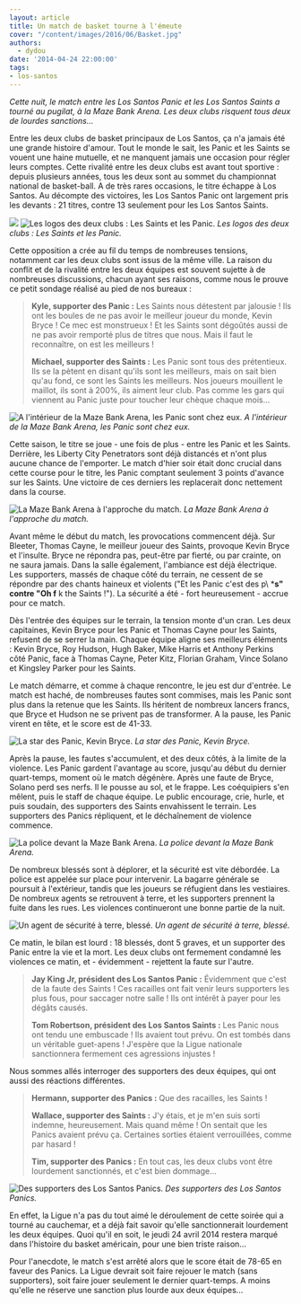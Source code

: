 ```yaml
---
layout: article
title: Un match de basket tourne à l'émeute
cover: "/content/images/2016/06/Basket.jpg"
authors:
  - dydou
date: '2014-04-24 22:00:00'
tags:
- los-santos
---
```


_Cette nuit, le match entre les Los Santos Panic et les Los Santos Saints a tourné au pugilat, à la Maze Bank Arena. Les deux clubs risquent tous deux de lourdes sanctions..._

Entre les deux clubs de basket principaux de Los Santos, ça n'a jamais été une grande histoire d'amour. Tout le monde le sait, les Panic et les Saints se vouent une haine mutuelle, et ne manquent jamais une occasion pour régler leurs comptes. Cette rivalité entre les deux clubs est avant tout sportive : depuis plusieurs années, tous les deux sont au sommet du championnat national de basket-ball. A de très rares occasions, le titre échappe à Los Santos. Au décompte des victoires, les Los Santos Panic ont largement pris les devants : 21 titres, contre 13 seulement pour les Los Santos Saints.

![](/content/images/2016/06/Basket8.png)
![Les logos des deux clubs : Les Saints et les Panic.](/content/images/2016/06/Basket9.jpg)
_Les logos des deux clubs : Les Saints et les Panic._

Cette opposition a crée au fil du temps de nombreuses tensions, notamment car les deux clubs sont issus de la même ville. La raison du conflit et de la rivalité entre les deux équipes est souvent sujette à de nombreuses discussions, chacun ayant ses raisons, comme nous le prouve ce petit sondage réalisé au pied de nos bureaux :

> **Kyle, supporter des Panic :** Les Saints nous détestent par jalousie ! Ils ont les boules de ne pas avoir le meilleur joueur du monde, Kevin Bryce ! Ce mec est monstrueux ! Et les Saints sont dégoûtés aussi de ne pas avoir remporté plus de titres que nous. Mais il faut le reconnaître, on est les meilleurs !
> 
> **Michael, supporter des Saints :** Les Panic sont tous des prétentieux. Ils se la pètent en disant qu'ils sont les meilleurs, mais on sait bien qu'au fond, ce sont les Saints les meilleurs. Nos joueurs mouillent le maillot, ils sont à 200%, ils aiment leur club. Pas comme les gars qui viennent au Panic juste pour toucher leur chèque chaque mois...

![A l'intérieur de la Maze Bank Arena, les Panic sont chez eux.](/content/images/2016/06/Basket7.jpg)
_A l'intérieur de la Maze Bank Arena, les Panic sont chez eux._

Cette saison, le titre se joue - une fois de plus - entre les Panic et les Saints. Derrière, les Liberty City Penetrators sont déjà distancés et n'ont plus aucune chance de l'emporter. Le match d'hier soir était donc crucial dans cette course pour le titre, les Panic comptant seulement 3 points d'avance sur les Saints. Une victoire de ces derniers les replacerait donc nettement dans la course.

![La Maze Bank Arena à l'approche du match.](/content/images/2016/06/Basket2.jpg)
_La Maze Bank Arena à l'approche du match._

Avant même le début du match, les provocations commencent déjà. Sur Bleeter, Thomas Cayne, le meilleur joueur des Saints, provoque Kevin Bryce et l'insulte. Bryce ne répondra pas, peut-être par fierté, ou par crainte, on ne saura jamais. Dans la salle également, l'ambiance est déjà électrique. Les supporters, massés de chaque côté du terrain, ne cessent de se répondre par des chants haineux et violents ("Et les Panic c'est des p\ ***s" contre "Oh f** k the Saints !"). La sécurité a été - fort heureusement - accrue pour ce match.

Dès l'entrée des équipes sur le terrain, la tension monte d'un cran. Les deux capitaines, Kevin Bryce pour les Panic et Thomas Cayne pour les Saints, refusent de se serrer la main. Chaque équipe aligne ses meilleurs éléments : Kevin Bryce, Roy Hudson, Hugh Baker, Mike Harris et Anthony Perkins côté Panic, face à Thomas Cayne, Peter Kitz, Florian Graham, Vince Solano et Kingsley Parker pour les Saints.

Le match démarre, et comme à chaque rencontre, le jeu est dur d'entrée. Le match est haché, de nombreuses fautes sont commises, mais les Panic sont plus dans la retenue que les Saints. Ils héritent de nombreux lancers francs, que Bryce et Hudson ne se privent pas de transformer. A la pause, les Panic virent en tête, et le score est de 41-33.

![La star des Panic, Kevin Bryce.](/content/images/2016/06/Basket6.jpg)
_La star des Panic, Kevin Bryce._

Après la pause, les fautes s'accumulent, et des deux côtés, à la limite de la violence. Les Panic gardent l'avantage au score, jusqu'au début du dernier quart-temps, moment où le match dégénère. Après une faute de Bryce, Solano perd ses nerfs. Il le pousse au sol, et le frappe. Les coéquipiers s'en mêlent, puis le staff de chaque équipe. Le public encourage, crie, hurle, et puis soudain, des supporters des Saints envahissent le terrain. Les supporters des Panics répliquent, et le déchaînement de violence commence.

![La police devant la Maze Bank Arena.](/content/images/2016/06/Basket3.jpg)
_La police devant la Maze Bank Arena._

De nombreux blessés sont à déplorer, et la sécurité est vite débordée. La police est appelée sur place pour intervenir. La bagarre générale se poursuit à l'extérieur, tandis que les joueurs se réfugient dans les vestiaires. De nombreux agents se retrouvent à terre, et les supporters prennent la fuite dans les rues. Les violences continueront une bonne partie de la nuit.

![Un agent de sécurité à terre, blessé.](/content/images/2016/06/Basket5.jpg)
_Un agent de sécurité à terre, blessé._

Ce matin, le bilan est lourd : 18 blessés, dont 5 graves, et un supporter des Panic entre la vie et la mort. Les deux clubs ont fermement condamné les violences ce matin, et - évidemment - rejettent la faute sur l'autre.

> **Jay King Jr, président des Los Santos Panic :** Évidemment que c'est de la faute des Saints ! Ces racailles ont fait venir leurs supporters les plus fous, pour saccager notre salle ! Ils ont intérêt à payer pour les dégâts causés.
> 
> **Tom Robertson, président des Los Santos Saints :** Les Panic nous ont tendu une embuscade ! Ils avaient tout prévu. On est tombés dans un véritable guet-apens ! J'espère que la Ligue nationale sanctionnera fermement ces agressions injustes !

Nous sommes allés interroger des supporters des deux équipes, qui ont aussi des réactions différentes.

> **Hermann, supporter des Panics :** Que des racailles, les Saints !
> 
> **Wallace, supporter des Saints :** J'y étais, et je m'en suis sorti indemne, heureusement. Mais quand même ! On sentait que les Panics avaient prévu ça. Certaines sorties étaient verrouillées, comme par hasard !
> 
> **Tim, supporter des Panics :** En tout cas, les deux clubs vont être lourdement sanctionnés, et c'est bien dommage...

![Des supporters des Los Santos Panics.](/content/images/2016/06/Basket4.jpg)
_Des supporters des Los Santos Panics._

En effet, la Ligue n'a pas du tout aimé le déroulement de cette soirée qui a tourné au cauchemar, et a déjà fait savoir qu'elle sanctionnerait lourdement les deux équipes. Quoi qu'il en soit, le jeudi 24 avril 2014 restera marqué dans l'histoire du basket américain, pour une bien triste raison...

Pour l'anecdote, le match s'est arrêté alors que le score était de 78-65 en faveur des Panics. La Ligue devrait soit faire rejouer le match (sans supporters), soit faire jouer seulement le dernier quart-temps. A moins qu'elle ne réserve une sanction plus lourde aux deux équipes...